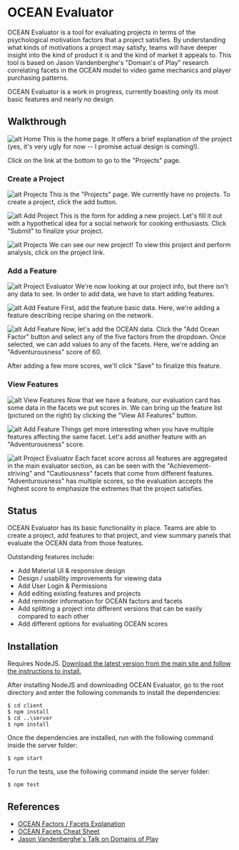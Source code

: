 # OCEAN Evaluator
OCEAN Evaluator is a tool for evaluating projects in terms of the psychological motivation factors that a project satisfies. By understanding what kinds of motivations a project may satisfy, teams will have deeper insight into the kind of product it is and the kind of market it appeals to. This tool is based on Jason Vandenberghe's "Domain's of Play" research correlating facets in the OCEAN model to video game mechanics and player purchasing patterns.

OCEAN Evaluator is a work in progress, currently boasting only its most basic features and nearly no design.

## Walkthrough
![alt Home](https://github.com/JusticeSquad/OceanEvaluator/blob/master/images/home.png)
This is the home page. It offers a brief explanation of the project (yes, it's very ugly for now -- I promise actual design is coming!).

Click on the link at the bottom to go to the "Projects" page.

### Create a Project
![alt Projects](https://github.com/JusticeSquad/OceanEvaluator/blob/master/images/projectsEmpty.png)
This is the "Projects" page. We currently have no projects. To create a project, click the add button.

![alt Add Project](https://github.com/JusticeSquad/OceanEvaluator/blob/master/images/addProject.png)
This is the form for adding a new project. Let's fill it out with a hypothetical idea for a social network for cooking enthusiasts. Click "Submit" to finalize your project.

![alt Projects](https://github.com/JusticeSquad/OceanEvaluator/blob/master/images/projectsUpdate.png)
We can see our new project! To view this project and perform analysis, click on the project link.

### Add a Feature
![alt Project Evaluator](https://github.com/JusticeSquad/OceanEvaluator/blob/master/images/projectEvaluationEmpty.png)
We're now looking at our project info, but there isn't any data to see. In order to add data, we have to start adding features.

![alt Add Feature](https://github.com/JusticeSquad/OceanEvaluator/blob/master/images/addFeature.png)
First, add the feature basic data. Here, we're adding a feature describing recipe sharing on the network.

![alt Add Feature](https://github.com/JusticeSquad/OceanEvaluator/blob/master/images/addFeatureOceanData.png)
Now, let's add the OCEAN data. Click the "Add Ocean Factor" button and select any of the five factors from the dropdown. Once selected, we can add values to any of the facets. Here, we're adding an "Adventurousness" score of 60.

After adding a few more scores, we'll click "Save" to finalize this feature.

### View Features
![alt View Features](https://github.com/JusticeSquad/OceanEvaluator/blob/master/images/viewFeatures.png)
Now that we have a feature, our evaluation card has some data in the facets we put scores in. We can bring up the feature list (pictured on the right) by clicking the "View All Features" button.

![alt Add Feature](https://github.com/JusticeSquad/OceanEvaluator/blob/master/images/addFeatureOceanData2.png)
Things get more interesting when you have multiple features affecting the same facet. Let's add another feature with an "Adventurousness" score.

![alt Project Evaluator](https://github.com/JusticeSquad/OceanEvaluator/blob/master/images/projectEvaluation.png)
Each facet score across all features are aggregated in the main evaluator section, as can be seen with the "Achievement-striving" and "Cautiousness" facets that come from different features. "Adventurousness" has multiple scores, so the evaluation accepts the highest score to emphasize the extremes that the project satisfies.

## Status
OCEAN Evaluator has its basic functionality in place. Teams are able to create a project, add features to that project, and view summary panels that evaluate the OCEAN data from those features.

Outstanding features include:
- Add Material UI & responsive design
- Design / usability improvements for viewing data
- Add User Login & Permissions
- Add editing existing features and projects
- Add reminder information for OCEAN factors and facets
- Add splitting a project into different versions that can be easily compared to each other
- Add different options for evaluating OCEAN scores

## Installation
Requires NodeJS. [Download the latest version from the main site and follow the instructions to install.](https://nodejs.org/en/download/)

After installing NodeJS and downloading OCEAN Evaluator, go to the root directory and enter the following commands to install the dependencies:

```
$ cd client
$ npm install
$ cd ..\server
$ npm install
```

Once the dependencies are installed, run with the following command inside the server folder:

```
$ npm start
```

To run the tests, use the following command inside the server folder:

```
$ npm test
```

## References
- [OCEAN Factors / Facets Explanation](http://www.testsonthenet.com/Factors-facets.htm)
- [OCEAN Facets Cheat Sheet](https://www.ets.org/s/workforce_readiness/pdf/21332_big_5.pdf)
- [Jason Vandenberghe's Talk on Domains of Play](https://www.youtube.com/watch?v=cnZ9Fx_tsE8)